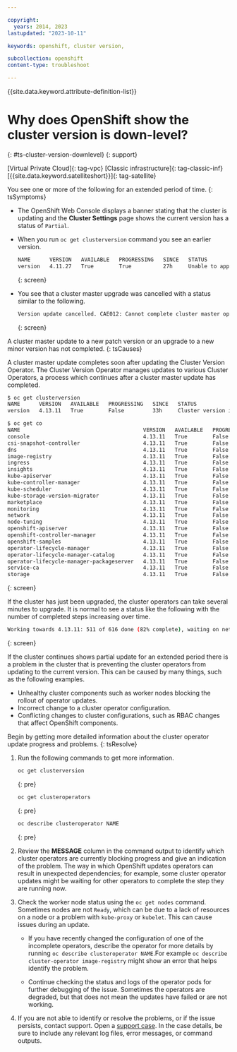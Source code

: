 ```yaml
---

copyright:
  years: 2014, 2023
lastupdated: "2023-10-11"

keywords: openshift, cluster version, 

subcollection: openshift
content-type: troubleshoot

---
```


{{site.data.keyword.attribute-definition-list}}


# Why does OpenShift show the cluster version is down-level?
{: #ts-cluster-version-downlevel}
{: support}

[Virtual Private Cloud]{: tag-vpc} [Classic infrastructure]{: tag-classic-inf} [{{site.data.keyword.satelliteshort}}]{: tag-satellite}


You see one or more of the following for an extended period of time.
{: tsSymptoms}


- The OpenShift Web Console displays a banner stating that the cluster is updating and the **Cluster Settings** page shows the current version has a status of `Partial`.

- When you run `oc get clusterversion` command you see an earlier version.

    ```txt
    NAME      VERSION   AVAILABLE   PROGRESSING   SINCE   STATUS
    version   4.11.27   True        True          27h     Unable to apply 4.12.3: an unknown error has occurred: MultipleErrors
    ```
    {: screen}


- You see that a cluster master upgrade was cancelled with a status similar to the following.

    ```txt
    Version update cancelled. CAE012: Cannot complete cluster master operations because the current OpenShift clusterversion rollout is not complete. For more information, see the troubleshooting docs: 'https://ibm.biz/rhos_clusterversion_ts'
    ```
    {: screen}


A cluster master update to a new patch version or an upgrade to a new minor version has not completed.
{: tsCauses}

A cluster master update completes soon after updating the Cluster Version Operator. The Cluster Version Operator manages updates to various Cluster Operators, a process which continues after a cluster master update has completed. 

```sh
$ oc get clusterversion
NAME      VERSION   AVAILABLE   PROGRESSING   SINCE   STATUS
version   4.13.11   True        False         33h     Cluster version is 4.13.11

$ oc get co
NAME                                       VERSION   AVAILABLE   PROGRESSING   DEGRADED   SINCE   MESSAGE
console                                    4.13.11   True        False         False      2d3h    
csi-snapshot-controller                    4.13.11   True        False         False      2d4h    
dns                                        4.13.11   True        False         False      2d4h    
image-registry                             4.13.11   True        False         False      2d4h    
ingress                                    4.13.11   True        False         False      2d4h    
insights                                   4.13.11   True        False         False      2d4h    
kube-apiserver                             4.13.11   True        False         False      2d4h    
kube-controller-manager                    4.13.11   True        False         False      2d4h    
kube-scheduler                             4.13.11   True        False         False      2d4h    
kube-storage-version-migrator              4.13.11   True        False         False      2d4h    
marketplace                                4.13.11   True        False         False      2d4h    
monitoring                                 4.13.11   True        False         False      2d4h    
network                                    4.13.11   True        False         False      2d4h    
node-tuning                                4.13.11   True        False         False      32h     
openshift-apiserver                        4.13.11   True        False         False      2d4h    
openshift-controller-manager               4.13.11   True        False         False      2d4h    
openshift-samples                          4.13.11   True        False         False      33h     
operator-lifecycle-manager                 4.13.11   True        False         False      2d4h    
operator-lifecycle-manager-catalog         4.13.11   True        False         False      2d4h    
operator-lifecycle-manager-packageserver   4.13.11   True        False         False      2d4h    
service-ca                                 4.13.11   True        False         False      2d4h    
storage                                    4.13.11   True        False         False      2d4h    
```
{: screen}

If the cluster has just been upgraded, the cluster operators can take several minutes to upgrade. It is normal to see a status like the following with the number of completed steps increasing over time.

```sh
Working towards 4.13.11: 511 of 616 done (82% complete), waiting on network
```
{: screen}


If the cluster continues shows partial update for an extended period there is a problem in the cluster that is preventing the cluster operators from updating to the current version. This can be caused by many things, such as the following examples.

- Unhealthy cluster components such as worker nodes blocking the rollout of operator updates.
- Incorrect change to a cluster operator configuration.
- Conflicting changes to cluster configurations, such as RBAC changes that affect OpenShift components.



Begin by getting more detailed information about the cluster operator update progress and problems.
{: tsResolve}

1. Run the following commands to get more information.

    ```sh
    oc get clusterversion
    ```
    {: pre}
    
    ```sh
    oc get clusteroperators
    ```
    {: pre}
    
    ```sh
    oc describe clusteroperator NAME
    ```
    {: pre}

1. Review the **MESSAGE** column in the command output to identify which cluster operators are currently blocking progress and give an indication of the problem. The way in which OpenShift updates operators can result in unexpected dependencies; for example, some cluster operator updates might be waiting for other operators to complete the step they are running now.

1. Check the worker node status using the `oc get nodes` command. Sometimes nodes are not `Ready`, which can be due to a lack of resources on a node or a problem with `kube-proxy` or `kubelet`. This can cause issues during an update.

    - If you have recently changed the configuration of one of the incomplete operators, describe the operator for more details by running `oc describe clusteroperator NAME`.For example `oc describe cluster-operator image-registry` might show an error that helps identify the problem.

    - Continue checking the status and logs of the operator pods for further debugging of the issue. Sometimes the operators are degraded, but that does not mean the updates have failed or are not working.


1. If you are not able to identify or resolve the problems, or if the issue persists, contact support. Open a [support case](/docs/get-support?topic=get-support-using-avatar). In the case details, be sure to include any relevant log files, error messages, or command outputs.







